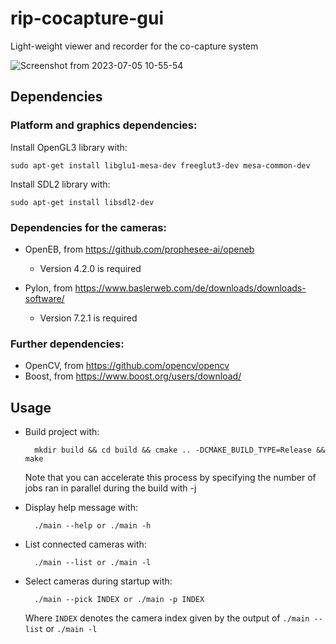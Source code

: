 # rip-cocapture-gui

Light-weight viewer and recorder for the co-capture system

![Screenshot from 2023-07-05 10-55-54](https://github.com/tub-rip/rip-cocapture-gui/assets/115785598/197ac573-fb37-41e3-b911-8c1f4081a7db)

## Dependencies

### Platform and graphics dependencies:

Install OpenGL3 library with:

    sudo apt-get install libglu1-mesa-dev freeglut3-dev mesa-common-dev  

Install SDL2 library with:

    sudo apt-get install libsdl2-dev

### Dependencies for the cameras:

- OpenEB, from https://github.com/prophesee-ai/openeb
    - Version 4.2.0 is required

- Pylon, from https://www.baslerweb.com/de/downloads/downloads-software/
    - Version 7.2.1 is required

### Further dependencies:
- OpenCV, from https://github.com/opencv/opencv
- Boost, from https://www.boost.org/users/download/

## Usage

* Build project with:

        mkdir build && cd build && cmake .. -DCMAKE_BUILD_TYPE=Release && make

    Note that you can accelerate this process by specifying the number of jobs ran in parallel during the build with -j 

* Display help message with:

        ./main --help or ./main -h

* List connected cameras with:

        ./main --list or ./main -l

* Select cameras during startup with:

        ./main --pick INDEX or ./main -p INDEX

    Where ```INDEX``` denotes the camera index given by the output of ```./main --list``` or ```./main -l```

